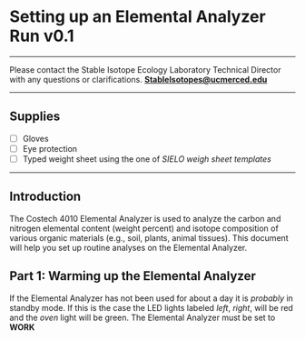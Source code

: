 # Setting up an Elemental Analyzer Run v0.1

***

Please contact the Stable Isotope Ecology Laboratory Technical Director with any questions or clarifications. **StableIsotopes@ucmerced.edu**

***

## Supplies
- [ ] Gloves
- [ ] Eye protection
- [ ] Typed weight sheet using the one of *SIELO weigh sheet templates* 
*** 

## Introduction
The Costech 4010 Elemental Analyzer is used to analyze the carbon and nitrogen elemental content (weight percent) and isotope composition of various organic materials (e.g., soil, plants, animal tissues). This document will help you set up routine analyses on the Elemental Analyzer. 

## Part 1: Warming up the Elemental Analyzer

If the Elemental Analyzer has not been used for about a day it is *probably* in standby mode. If this is the case the LED lights labeled *left*, *right*, will be red and the *oven* light will be green. The Elemental Analyzer must be set to **WORK** 